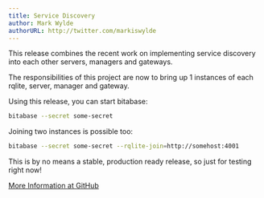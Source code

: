 ```yaml
---
title: Service Discovery
author: Mark Wylde
authorURL: http://twitter.com/markiswylde
---
```


This release combines the recent work on implementing service discovery into each other servers, managers and gateways.

The responsibilities of this project are now to bring up 1 instances of each rqlite, server, manager and gateway.

Using this release, you can start bitabase:

```bash
bitabase --secret some-secret
```

Joining two instances is possible too:

```bash
bitabase --secret some-secret --rqlite-join=http://somehost:4001
```

This is by no means a stable, production ready release, so just for testing right now!

[More Information at GitHub](https://github.com/bitabase/bitabase/releases/tag/v1.5.0)

